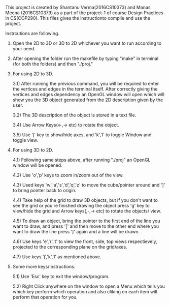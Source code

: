 This project is created by Shantanu Verma(2016CS10373) and Manas Meena (2016CS10379) as a part of the project-1 of course Design Practices in CS(COP290). This files gives the instructionto compile and use the project.

Instrcutions are following.

1) Open the 2D to 3D or 3D to 2D whichever you want to run according to your need.
2) After opening the folder run the makefile by typing "make" in terminal (for both the folders) and then "./proj."
3) For using 2D to 3D.

	3.1) After running the previous command, you will be required to enter the vertices and edges in the terminal itself. After correctly giving the vertices and edges dependency an OpenGL window will open which will show you the 3D object generated from the 2D description given by the user.

	3.2) The 3D description of the object is stored in a text file.
	
	3.4) Use Arrow Keys(<-,-> etc) to rotate the object.

	3.5) Use 'j' key to show/hide axes, and 'k','l' to toggle Window and toggle view.

4) For using 3D to 2D.

	4.1) Following same steps above, after running "./proj" an OpenGL window will be opened.  

	4.2) Use 'o','p' keys to zoom in/zoom out of the view.

	4.3) Used keys 'w','a','s','d','q','z' to move the cube/pointer around and ']' to bring pointer back to origin.

	4.4) Take help of the grid to draw 3D objects, but if you don't want to see the grid or you're finished drawing the object press 'g' key to view/hide the grid and Arrow keys(,-,-> etc) to rotate the objects/ view.

	4.5) To draw an object, bring the pointer to the first end of the line you want to draw, and press '[' and then move to the other end where you want to draw the line press ']' again and a line will be drawn.

	4.6) Use keys 'e','r','t' to view the front, side, top views respectievely, projected to the corresponding plane on the grid/axes.

	4.7) Use keys 'j','k','l' as mentioned above.

5) Some more keys/Instructions.

	5.1) Use 'Esc' key to exit the window/program.
	
	5.2) Right Click anywhere on the window to open a Menu which tells you which key perform which operation and also cliking on each item will perform that operation for you.
